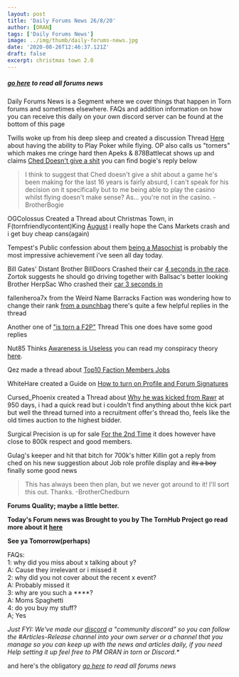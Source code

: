 ```yaml
---
layout: post
title: 'Daily Forums News 26/8/20'
author: [ORAN]
tags: ['Daily Forums News']
image: ../img/thumb/daily-forums-news.jpg
date: '2020-08-26T12:46:37.121Z'
draft: false
excerpt: christmas town 2.0
---
```


##### _[go here](../../tags/daily-forums-news/) to read all forums news_  


Daily Forums News is a Segment where we cover things that happen in Torn forums and sometimes elsewhere. FAQs and addition information on how you can receive this daily on your own discord server can be found at the bottom of this page


Twills woke up from his deep sleep and created a discussion Thread [Here](https://www.torn.com/forums.php#/p=threads&f=2&t=16181956&b=0&a=0) about having the ability to Play Poker while flying. OP also calls us "torners" which makes me cringe hard then Apeks & 878Battlecat shows up and claims [Ched Doesn't give a shit](https://www.torn.com/forums.php#/p=threads&f=2&t=16181956&b=0&a=0&to=20708523) you can find bogie's reply below  

> I think to suggest that Ched doesn't give a shit about a game he's been making for the last 16 years is fairly absurd, I can't speak for his decision on it specifically but to me being able to play the casino whilst flying doesn't make sense? As... you're not in the casino. - BrotherBogie  


OGColossus Created a Thread about Christmas Town, in F(tornfriendlycontent)King [August](https://www.torn.com/forums.php#/p=threads&f=2&t=16181872&b=0&a=0) i really hope the Cans Markets crash and i get buy cheap cans(again)  

Tempest's Public confession about them [being a Masochist](https://www.torn.com/forums.php#/p=threads&f=16&t=16181974&b=0&a=0&start=0&to=0) is probably the most impressive achievement i've seen all day today.  

Bill Gates' Distant Brother BillDoors Crashed their car [4 seconds in the race](https://www.torn.com/forums.php#/p=threads&f=16&t=16181878&b=0&a=0). Zortok suggests he should go driving together with Ballsac's better looking Brother HerpSac Who crashed their [car 3 seconds in](https://www.torn.com/forums.php#/p=threads&f=16&t=16172966&b=0&a=0&start=0&to=20551108)   

fallenheroa7x from the Weird Name Barracks Faction was wondering how to change their rank [from a punchbag](https://www.torn.com/forums.php#/p=threads&f=3&t=16181845&b=0&a=0) there's quite a few helpful replies in the thread   

Another one of ["is torn a F2P"](https://www.torn.com/forums.php#/p=threads&f=3&t=16181834&b=0&a=0)  Thread This one does have some good replies  

Nut85 Thinks [Awareness is Useless](https://www.torn.com/forums.php#/p=threads&f=2&t=16181840&b=0&a=0) you can read my conspiracy theory [here](https://www.torn.com/forums.php#/p=threads&f=2&t=16181840&b=0&a=0&start=20&to=20706993).  

Qez made a thread about [Top10 Faction Members Jobs](https://www.torn.com/forums.php#/p=threads&f=2&t=16181837&b=0&a=0)  

WhiteHare created a Guide on  [How to turn on Profile and Forum Signatures](https://www.torn.com/forums.php?p=threads&f=61&t=16181903&b=0&a=0)    

Cursed_Phoenix created a Thread about [Why he was kicked from Rawr](https://www.torn.com/forums.php#/p=threads&f=3&t=16181770&b=0&a=0) at 950 days, i had a quick read but i couldn't find anything about thhe kick part but well the thread turned into a recruitment offer's thread tho, feels like the old times auction to the highest bidder.   

Surgical Precision is up for sale [For the 2nd Time](https://www.torn.com/forums.php#/p=threads&f=9&t=16181978&b=0&a=0) it does however have close to 800k respect and good members.  

Gulag's keeper and hit that bitch for 700k's hitter Killin got a reply from ched on his  new suggestion about Job role profile display and ~~its a boy~~ finally some good news  
 > This has always been then plan, but we never got around to it! I'll sort this out. Thanks. -BrotherChedburn


**Forums Quality; maybe a little better.**

**Today's Forum news was Brought to you by The TornHub Project go read more about it [here](https://torn.oran.pw/welcome-to-tornhub/)**

**See ya Tomorrow(perhaps)**

FAQs:  
1: why did you miss about x talking about y?  
A: Cause they irrelevant or i missed it  
2: why did you not cover about the recent x event?  
A: Probably missed it  
3: why are you such a ****?  
A: Moms Spaghetti  
4: do you buy my stuff?  
A; Yes  

_Just FYI: We've made our [discord](https://discord.gg/yvNCTXB) a "community discord" so you can follow the #Articles-Release channel into your own server or a channel that you manage so you can keep up with the news and articles daily, if you need Help setting it up feel free to PM ORAN in torn or Discord.*_  


and here's the obligatory _[go here](../../tags/daily-forums-news/) to read all forums news_
